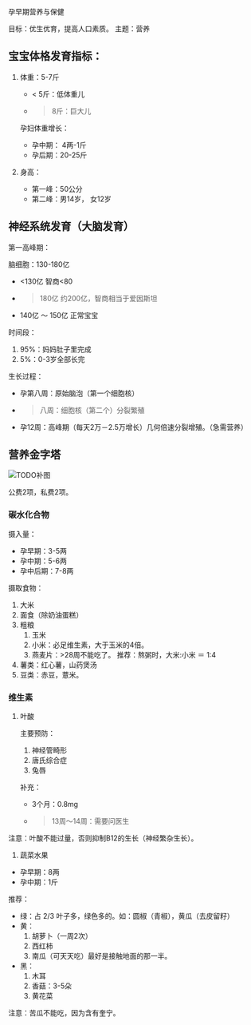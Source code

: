 孕早期营养与保健

目标：优生优育，提高人口素质。
主题：营养

## 宝宝体格发育指标：

1. 体重：5-7斤
    - < 5斤：低体重儿
    - > 8斤：巨大儿

    孕妇体重增长：

    - 孕中期： 4两-1斤
    - 孕后期：20-25斤
1. 身高：
    - 第一峰：50公分
    - 第二峰：男14岁， 女12岁

## 神经系统发育（大脑发育）

第一高峰期：

脑细胞：130-180亿
* <130亿 智商<80
* > 180亿 约200亿，智商相当于爱因斯坦
* 140亿 ～ 150亿 正常宝宝

时间段：
1. 95%：妈妈肚子里完成
1. 5%：0-3岁全部长完

生长过程：

- 孕第八周：原始脑泡（第一个细胞核）
- > 八周：细胞核（第二个）分裂繁殖
- 孕12周：高峰期（每天2万－2.5万增长）几何倍速分裂增殖。（急需营养）

## 营养金字塔

![TODO补图]()

公费2项，私费2项。

### 碳水化合物

摄入量：
- 孕早期：3-5两
- 孕中期：5-6两
- 孕中后期：7-8两

摄取食物：

1. 大米
1. 面食（除奶油蛋糕）
1. 粗粮
    1. 玉米
    1. 小米：必足维生素，大于玉米的4倍。
    1. 燕麦片：>28周不能吃了。
    推荐：熬粥时，大米:小米 ＝ 1:4
1. 薯类：红心薯，山药煲汤
1. 豆类：赤豆，薏米。

### 维生素
1. 叶酸

    主要预防：
    1. 神经管畸形
    1. 唐氏综合症
    1. 兔唇

    补充：
    
    - 3个月：0.8mg
    - > 13周～14周：需要问医生

注意：叶酸不能过量，否则抑制B12的生长（神经繁杂生长）。

1. 蔬菜水果
- 孕早期：8两
- 孕中期：1斤

推荐：
- 绿：占 2/3 叶子多，绿色多的。如：圆椒（青椒），黄瓜（去皮留籽）
- 黄：
    1. 胡萝卜（一周2次）
    1. 西红柿
    1. 南瓜（可天天吃）最好是接触地面的那一半。
- 黑：
    1. 木耳
    1. 香菇：3-5朵
    1. 黄花菜

注意：苦瓜不能吃，因为含有奎宁。